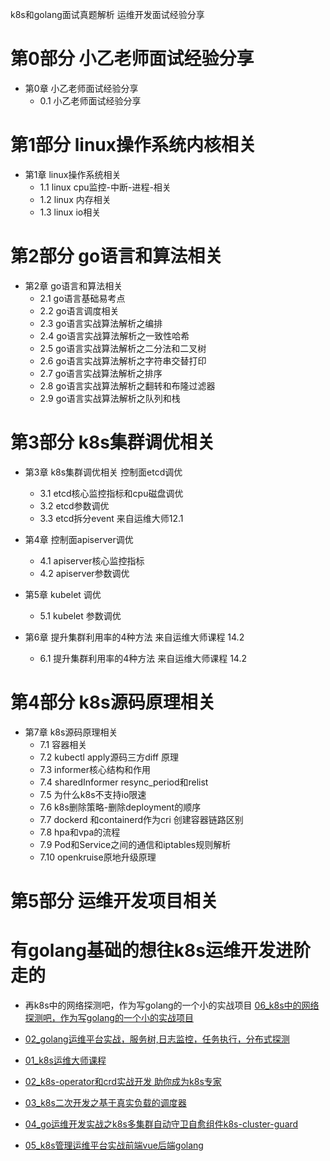 k8s和golang面试真题解析 运维开发面试经验分享

# 第0部分 小乙老师面试经验分享
- 第0章 小乙老师面试经验分享
  - 0.1 小乙老师面试经验分享

# 第1部分 linux操作系统内核相关

- 第1章  linux操作系统相关
  - 1.1 linux cpu监控-中断-进程-相关
  - 1.2 linux 内存相关
  - 1.3 linux io相关

# 第2部分 go语言和算法相关

- 第2章 go语言和算法相关
  - 2.1 go语言基础易考点
  - 2.2 go语言调度相关
  - 2.3 go语言实战算法解析之编排
  - 2.4 go语言实战算法解析之一致性哈希
  - 2.5 go语言实战算法解析之二分法和二叉树
  - 2.6 go语言实战算法解析之字符串交替打印
  - 2.7 go语言实战算法解析之排序
  - 2.8 go语言实战算法解析之翻转和布隆过滤器
  - 2.9 go语言实战算法解析之队列和栈

# 第3部分 k8s集群调优相关

- 第3章 k8s集群调优相关 控制面etcd调优
  - 3.1 etcd核心监控指标和cpu磁盘调优
  - 3.2 etcd参数调优
  - 3.3 etcd拆分event 来自运维大师12.1

- 第4章 控制面apiserver调优
  - 4.1 apiserver核心监控指标
  - 4.2 apiserver参数调优

- 第5章 kubelet 调优
  - 5.1 kubelet 参数调优

- 第6章 提升集群利用率的4种方法 来自运维大师课程 14.2
  - 6.1 提升集群利用率的4种方法 来自运维大师课程 14.2

# 第4部分 k8s源码原理相关
- 第7章 k8s源码原理相关
  - 7.1 容器相关
  - 7.2 kubectl apply源码三方diff 原理
  - 7.3 informer核心结构和作用
  - 7.4 sharedInformer resync_period和relist
  - 7.5 为什么k8s不支持io限速 
  - 7.6 k8s删除策略-删除deployment的顺序
  - 7.7 dockerd 和containerd作为cri 创建容器链路区别
  - 7.8 hpa和vpa的流程
  - 7.9 Pod和Service之间的通信和iptables规则解析
  - 7.10 openkruise原地升级原理

# 第5部分 运维开发项目相关



# 有golang基础的想往k8s运维开发进阶走的
- 再k8s中的网络探测吧，作为写golang的一个小的实战项目 [06_k8s中的网络探测吧，作为写golang的一个小的实战项目](https://ke.qq.com/course/5860635)
- [02_golang运维平台实战，服务树,日志监控，任务执行，分布式探测](https://ke.qq.com/course/4334675)

- [01_k8s运维大师课程](https://ke.qq.com/course/5586848)
- [02_k8s-operator和crd实战开发 助你成为k8s专家](https://ke.qq.com/course/5458555)
- [03_k8s二次开发之基于真实负载的调度器](https://ke.qq.com/course/5814034)
- [04_go运维开发实战之k8s多集群自动守卫自愈组件k8s-cluster-guard](https://ke.qq.com/course/5925095)
- [05_k8s管理运维平台实战前端vue后端golang](https://ke.qq.com/course/5856444)              



